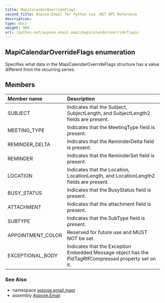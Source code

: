 ```yaml
---
title: MapiCalendarOverrideFlags
second_title: Aspose.Email for Python via .NET API Reference
description: 
type: docs
weight: 960
url: /python-net/aspose.email.mapi/mapicalendaroverrideflags/
---
```


## MapiCalendarOverrideFlags enumeration

Specifies what data in the MapiCalendarOverrideFlags structure has a value different from the recurring series.

## Members
| Member name | Description |
| :- | :- |
|SUBJECT|Indicates that the Subject, SubjectLength, and SubjectLength2 fields are present.|
|MEETING_TYPE|Indicates that the MeetingType field is present.|
|REMINDER_DELTA|Indicates that the ReminderDelta field is present.|
|REMINDER|Indicates that the ReminderSet field is present.|
|LOCATION|Indicates that the Location, LocationLength, and LocationLength2 fields are present.|
|BUSY_STATUS|Indicates that the BusyStatus field is present.|
|ATTACHMENT|Indicates that the attachment field is present.|
|SUBTYPE|Indicates that the SubType field is present.|
|APPOINTMENT_COLOR|Reserved for future use and MUST NOT be set.|
|EXCEPTIONAL_BODY|Indicates that the Exception Embedded Message object has the PidTagRtfCompressed property set on it.|

### See Also

* namespace [aspose.email.mapi](/email/python-net/aspose.email.mapi/)
* assembly [Aspose.Email](/email/python-net/)

